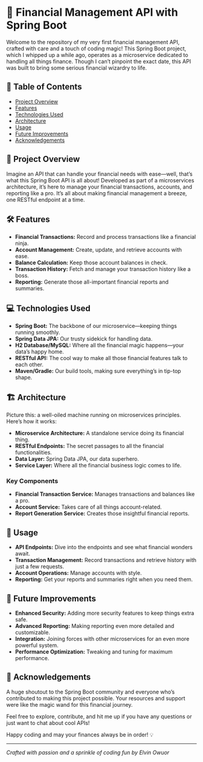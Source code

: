 # 🏦 Financial Management API with Spring Boot

Welcome to the repository of my very first financial management API, crafted with care and a touch of coding magic! This Spring Boot project, which I whipped up a while ago, operates as a microservice dedicated to handling all things finance. Though I can’t pinpoint the exact date, this API was built to bring some serious financial wizardry to life.

## 🌟 Table of Contents

- [Project Overview](#project-overview)
- [Features](#features)
- [Technologies Used](#technologies-used)
- [Architecture](#architecture)
- [Usage](#usage)
- [Future Improvements](#future-improvements)
- [Acknowledgements](#acknowledgements)

## 📝 Project Overview

Imagine an API that can handle your financial needs with ease—well, that’s what this Spring Boot API is all about! Developed as part of a microservices architecture, it’s here to manage your financial transactions, accounts, and reporting like a pro. It’s all about making financial management a breeze, one RESTful endpoint at a time.

## 🛠️ Features

- **Financial Transactions:** Record and process transactions like a financial ninja.
- **Account Management:** Create, update, and retrieve accounts with ease.
- **Balance Calculation:** Keep those account balances in check.
- **Transaction History:** Fetch and manage your transaction history like a boss.
- **Reporting:** Generate those all-important financial reports and summaries.

## 💻 Technologies Used

- **Spring Boot:** The backbone of our microservice—keeping things running smoothly.
- **Spring Data JPA:** Our trusty sidekick for handling data.
- **H2 Database/MySQL:** Where all the financial magic happens—your data’s happy home.
- **RESTful API:** The cool way to make all those financial features talk to each other.
- **Maven/Gradle:** Our build tools, making sure everything’s in tip-top shape.

## 🏗️ Architecture

Picture this: a well-oiled machine running on microservices principles. Here’s how it works:

- **Microservice Architecture:** A standalone service doing its financial thing.
- **RESTful Endpoints:** The secret passages to all the financial functionalities.
- **Data Layer:** Spring Data JPA, our data superhero.
- **Service Layer:** Where all the financial business logic comes to life.

### Key Components

- **Financial Transaction Service:** Manages transactions and balances like a pro.
- **Account Service:** Takes care of all things account-related.
- **Report Generation Service:** Creates those insightful financial reports.

## 🚀 Usage

- **API Endpoints:** Dive into the endpoints and see what financial wonders await.
- **Transaction Management:** Record transactions and retrieve history with just a few requests.
- **Account Operations:** Manage accounts with style.
- **Reporting:** Get your reports and summaries right when you need them.

## 🚧 Future Improvements

- **Enhanced Security:** Adding more security features to keep things extra safe.
- **Advanced Reporting:** Making reporting even more detailed and customizable.
- **Integration:** Joining forces with other microservices for an even more powerful system.
- **Performance Optimization:** Tweaking and tuning for maximum performance.

## 🙏 Acknowledgements

A huge shoutout to the Spring Boot community and everyone who’s contributed to making this project possible. Your resources and support were like the magic wand for this financial journey.

Feel free to explore, contribute, and hit me up if you have any questions or just want to chat about cool APIs!

Happy coding and may your finances always be in order! 💡

---

*Crafted with passion and a sprinkle of coding fun by Elvin Owuor*
